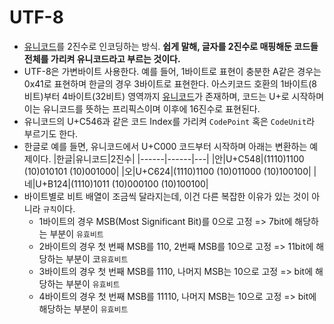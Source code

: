 # UTF-8
- [유니코드](https://ko.wikipedia.org/wiki/%EC%9C%A0%EB%8B%88%EC%BD%94%EB%93%9C_0000~0FFF)를 2진수로 인코딩하는 방식. **쉽게 말해, 글자를 2진수로 매핑해둔 코드들 전체를 가리켜 유니코드라고 부르는 것이다.**
- UTF-8은 가변바이트 사용한다. 예를 들어, 1바이트로 표현이 충분한 A같은 경우는 0x41로 표현하며 한글의 경우 3바이트로 표현한다. 아스키코드 호환의 1바이트(8비트)부터 4바이트(32비트) 영역까지 [유니코드](https://ko.wikipedia.org/wiki/%EC%9C%A0%EB%8B%88%EC%BD%94%EB%93%9C_0000~0FFF)가 존재하며, 코드는 U+로 시작하며 이는 유니코드를 뜻하는 프리픽스이며 이후에 16진수로 표현된다.
- 유니코드의 U+C546과 같은 코드 Index를 가리켜 `CodePoint` 혹은 `CodeUnit`라 부르기도 한다.
- 한글로 예를 들면, 유니코드에서 U+C000 코드부터 시작하며 아래는 변환하는 예제이다.
  |한글|유니코드|2진수|
  |------|------|---|
  |안|U+C548|(1110)1100 (10)010101 (10)001000|
  |오|U+C624|(1110)1100 (10)011000 (10)100100|
  |네|U+B124|(1110)1011 (10)000100 (10)100100|
- 바이트별로 비트 배열이 조금씩 달라지는데, 이건 다른 복잡한 이유가 있는 것이 아니라 `규칙`이다.
  - 1바이트의 경우 MSB(Most Significant Bit)를 0으로 고정 => 7bit에 해당하는 부분이 `유효비트`
  - 2바이트의 경우 첫 번째 MSB를 110, 2번째 MSB를 10으로 고정 => 11bit에 해당하는 부분이 코`유효비트`
  - 3바이트의 경우 첫 번째 MSB를 1110, 나머지 MSB는 10으로 고정 => bit에 해당하는 부분이 `유효비트`
  - 4바이트의 경우 첫 번째 MSB를 11110, 나머지 MSB는 10으로 고정 => bit에 해당하는 부분이 `유효비트`